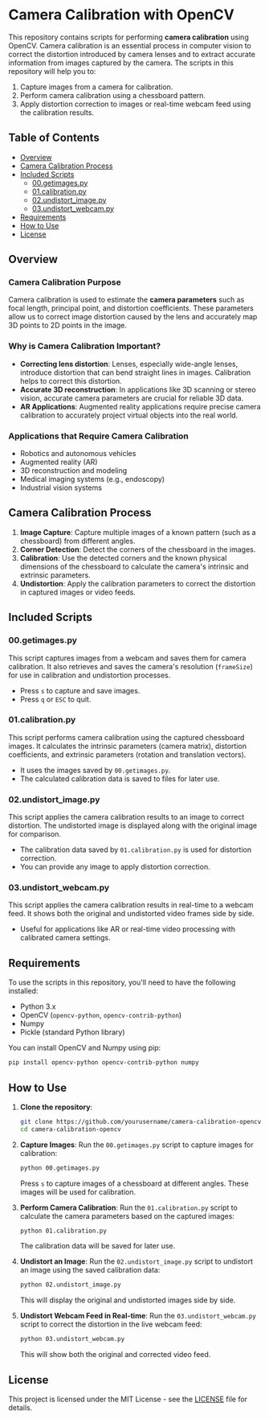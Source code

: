 # Camera Calibration with OpenCV

This repository contains scripts for performing **camera calibration** using OpenCV. Camera calibration is an essential process in computer vision to correct the distortion introduced by camera lenses and to extract accurate information from images captured by the camera. The scripts in this repository will help you to:
1. Capture images from a camera for calibration.
2. Perform camera calibration using a chessboard pattern.
3. Apply distortion correction to images or real-time webcam feed using the calibration results.

## Table of Contents
- [Overview](#overview)
- [Camera Calibration Process](#camera-calibration-process)
- [Included Scripts](#included-scripts)
  - [00.getimages.py](#00getimagespy)
  - [01.calibration.py](#01calibrationpy)
  - [02.undistort_image.py](#02undistort_imagepy)
  - [03.undistort_webcam.py](#03undistort_webcampy)
- [Requirements](#requirements)
- [How to Use](#how-to-use)
- [License](#license)

## Overview

### Camera Calibration Purpose
Camera calibration is used to estimate the **camera parameters** such as focal length, principal point, and distortion coefficients. These parameters allow us to correct image distortion caused by the lens and accurately map 3D points to 2D points in the image.

### Why is Camera Calibration Important?
- **Correcting lens distortion**: Lenses, especially wide-angle lenses, introduce distortion that can bend straight lines in images. Calibration helps to correct this distortion.
- **Accurate 3D reconstruction**: In applications like 3D scanning or stereo vision, accurate camera parameters are crucial for reliable 3D data.
- **AR Applications**: Augmented reality applications require precise camera calibration to accurately project virtual objects into the real world.

### Applications that Require Camera Calibration
- Robotics and autonomous vehicles
- Augmented reality (AR)
- 3D reconstruction and modeling
- Medical imaging systems (e.g., endoscopy)
- Industrial vision systems

## Camera Calibration Process

1. **Image Capture**: Capture multiple images of a known pattern (such as a chessboard) from different angles.
2. **Corner Detection**: Detect the corners of the chessboard in the images.
3. **Calibration**: Use the detected corners and the known physical dimensions of the chessboard to calculate the camera's intrinsic and extrinsic parameters.
4. **Undistortion**: Apply the calibration parameters to correct the distortion in captured images or video feeds.

## Included Scripts

### 00.getimages.py
This script captures images from a webcam and saves them for camera calibration. It also retrieves and saves the camera's resolution (`frameSize`) for use in calibration and undistortion processes.

- Press `s` to capture and save images.
- Press `q` or `ESC` to quit.

### 01.calibration.py
This script performs camera calibration using the captured chessboard images. It calculates the intrinsic parameters (camera matrix), distortion coefficients, and extrinsic parameters (rotation and translation vectors).

- It uses the images saved by `00.getimages.py`.
- The calculated calibration data is saved to files for later use.

### 02.undistort_image.py
This script applies the camera calibration results to an image to correct distortion. The undistorted image is displayed along with the original image for comparison.

- The calibration data saved by `01.calibration.py` is used for distortion correction.
- You can provide any image to apply distortion correction.

### 03.undistort_webcam.py
This script applies the camera calibration results in real-time to a webcam feed. It shows both the original and undistorted video frames side by side.

- Useful for applications like AR or real-time video processing with calibrated camera settings.

## Requirements

To use the scripts in this repository, you'll need to have the following installed:

- Python 3.x
- OpenCV (`opencv-python`, `opencv-contrib-python`)
- Numpy
- Pickle (standard Python library)

You can install OpenCV and Numpy using pip:

```bash
pip install opencv-python opencv-contrib-python numpy
```

## How to Use

1. **Clone the repository**:
   ```bash
   git clone https://github.com/yourusername/camera-calibration-opencv.git
   cd camera-calibration-opencv
   ```

2. **Capture Images**:
   Run the `00.getimages.py` script to capture images for calibration:

   ```bash
   python 00.getimages.py
   ```

   Press `s` to capture images of a chessboard at different angles. These images will be used for calibration.

3. **Perform Camera Calibration**:
   Run the `01.calibration.py` script to calculate the camera parameters based on the captured images:

   ```bash
   python 01.calibration.py
   ```

   The calibration data will be saved for later use.

4. **Undistort an Image**:
   Run the `02.undistort_image.py` script to undistort an image using the saved calibration data:

   ```bash
   python 02.undistort_image.py
   ```

   This will display the original and undistorted images side by side.

5. **Undistort Webcam Feed in Real-time**:
   Run the `03.undistort_webcam.py` script to correct the distortion in the live webcam feed:

   ```bash
   python 03.undistort_webcam.py
   ```

   This will show both the original and corrected video feed.

## License

This project is licensed under the MIT License - see the [LICENSE](LICENSE) file for details.




